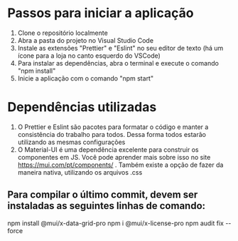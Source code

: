 # Passos para iniciar a aplicação

1. Clone o repositório localmente
2. Abra a pasta do projeto no Visual Studio Code
3. Instale as extensões "Prettier" e "Eslint" no seu editor de texto (há um ícone para a loja no canto esquerdo do VSCode)
4. Para instalar as dependências, abra o terminal e execute o comando "npm install"
5. Inicie a aplicação com o comando "npm start"

# Dependências utilizadas

1. O Prettier e Eslint são pacotes para formatar o código e manter a consistência do trabalho para todos. Dessa forma todos estarão utilizando as mesmas configurações
2. O Material-UI é uma dependência excelente para construir os componentes em JS. Você pode aprender mais sobre isso no site https://mui.com/pt/components/ . Também existe a opção de fazer da maneira nativa, utilizando os arquivos .css

## Para compilar o último commit, devem ser instaladas as seguintes linhas de comando:
npm install @mui/x-data-grid-pro
npm i @mui/x-license-pro
npm audit fix --force
